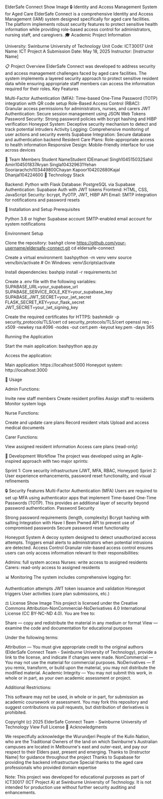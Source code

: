 ElderSafe Connect
Show Image
🔒 Identity and Access Management System for Aged Care
ElderSafe Connect is a comprehensive Identity and Access Management (IAM) system designed specifically for aged care facilities. The platform implements robust security features to protect sensitive health information while providing role-based access control for administrators, nursing staff, and caregivers.
🎓 Academic Project Information

University: Swinburne University of Technology
Unit Code: ICT30017
Unit Name: ICT Project A
Submission Date: May 18, 2025
Instructor: [Instructor Name]

📋 Project Overview
ElderSafe Connect was developed to address security and access management challenges faced by aged care facilities. The system implements a layered security approach to protect sensitive resident data while ensuring appropriate staff members can access the information required for their roles.
Key Features

Multi-Factor Authentication (MFA): Time-based One-Time Password (TOTP) integration with QR code setup
Role-Based Access Control (RBAC): Granular access permissions for administrators, nurses, and carers
JWT Authentication: Secure session management using JSON Web Tokens
Password Security: Strong password policies with bcrypt hashing and HIBP verification
Honeypot System: Deceptive security mechanism to detect and track potential intruders
Activity Logging: Comprehensive monitoring of user actions and security events
Supabase Integration: Secure database and authentication backend
Resident Care Plans: Role-appropriate access to health information
Responsive Design: Mobile-friendly interface for use across devices

👥 Team Members
Student NameStudent IDEmanuel Singh104515032Sahil Amin104501837Aryan Singla104329631Yehan Sooriarachchi103449800Chayan Kapoor104202680Kajal Dhanjal104224600
🔧 Technology Stack

Backend: Python with Flask
Database: PostgreSQL via Supabase
Authentication: Supabase Auth with JWT tokens
Frontend: HTML, CSS, JavaScript
Security: bcrypt, PyOTP, JWT, HIBP API
Email: SMTP integration for notifications and password resets

🚀 Installation and Setup
Prerequisites

Python 3.8 or higher
Supabase account
SMTP-enabled email account for system notifications

Environment Setup

Clone the repository:
bashgit clone https://github.com/your-username/eldersafe-connect.git
cd eldersafe-connect

Create a virtual environment:
bashpython -m venv venv
source venv/bin/activate  # On Windows: venv\Scripts\activate

Install dependencies:
bashpip install -r requirements.txt

Create a .env file with the following variables:
SUPABASE_URL=your_supabase_url
SUPABASE_SERVICE_ROLE_KEY=your_supabase_key
SUPABASE_JWT_SECRET=your_jwt_secret
FLASK_SECRET_KEY=your_flask_secret
JWT_SECRET=your_jwt_signing_key

Create the required certificates for HTTPS:
bashmkdir -p security_protocols/TLS/cert
cd security_protocols/TLS/cert
openssl req -x509 -newkey rsa:4096 -nodes -out cert.pem -keyout key.pem -days 365


Running the Application

Start the main application:
bashpython app.py

Access the application:

Main application: https://localhost:5000
Honeypot system: http://localhost:3000



💼 Usage

Admin Functions:

Invite new staff members
Create resident profiles
Assign staff to residents
Monitor system logs


Nurse Functions:

Create and update care plans
Record resident vitals
Upload and access medical documents


Carer Functions:

View assigned resident information
Access care plans (read-only)



🔄 Development Workflow
The project was developed using an Agile-inspired approach with two major sprints:

Sprint 1: Core security infrastructure (JWT, MFA, RBAC, Honeypot)
Sprint 2: User experience enhancements, password reset functionality, and visual refinements

🔒 Security Features
Multi-Factor Authentication (MFA)
Users are required to set up MFA using authenticator apps that implement Time-based One-Time Passwords (TOTP). This provides an additional layer of security beyond password authentication.
Password Security

Strong password requirements (length, complexity)
Bcrypt hashing with salting
Integration with Have I Been Pwned API to prevent use of compromised passwords
Secure password reset functionality

Honeypot System
A decoy system designed to detect unauthorized access attempts. Triggers email alerts to administrators when potential intrusions are detected.
Access Control
Granular role-based access control ensures users can only access information relevant to their responsibilities:

Admins: full system access
Nurses: write access to assigned residents
Carers: read-only access to assigned residents

📊 Monitoring
The system includes comprehensive logging for:

Authentication attempts
JWT token issuance and validation
Honeypot triggers
User activities (care plan submissions, etc.)

⚖️ License
Show Image
This project is licensed under the Creative Commons Attribution-NonCommercial-NoDerivatives 4.0 International License (CC BY-NC-ND 4.0).
You are free to:

Share — copy and redistribute the material in any medium or format
View — examine the code and documentation for educational purposes

Under the following terms:

Attribution — You must give appropriate credit to the original authors (ElderSafe Connect Team - Swinburne University of Technology), provide a link to the license, and indicate if changes were made.
NonCommercial — You may not use the material for commercial purposes.
NoDerivatives — If you remix, transform, or build upon the material, you may not distribute the modified material.
Academic Integrity — You may not submit this work, in whole or in part, as your own academic assessment or project.

Additional Restrictions:

This software may not be used, in whole or in part, for submission as academic coursework or assessment.
You may fork this repository and suggest contributions via pull requests, but distribution of derivatives is prohibited.

Copyright (c) 2025 ElderSafe Connect Team - Swinburne University of Technology
View Full License
🙏 Acknowledgments

We respectfully acknowledge the Wurundjeri People of the Kulin Nation, who are the Traditional Owners of the land on which Swinburne's Australian campuses are located in Melbourne's east and outer-east, and pay our respect to their Elders past, present and emerging.
Thanks to [Instructor Name] for guidance throughout the project
Thanks to Supabase for providing the backend infrastructure
Special thanks to the aged care professionals who provided domain expertise


Note: This project was developed for educational purposes as part of ICT30017 (ICT Project A) at Swinburne University of Technology. It is not intended for production use without further security auditing and enhancements.